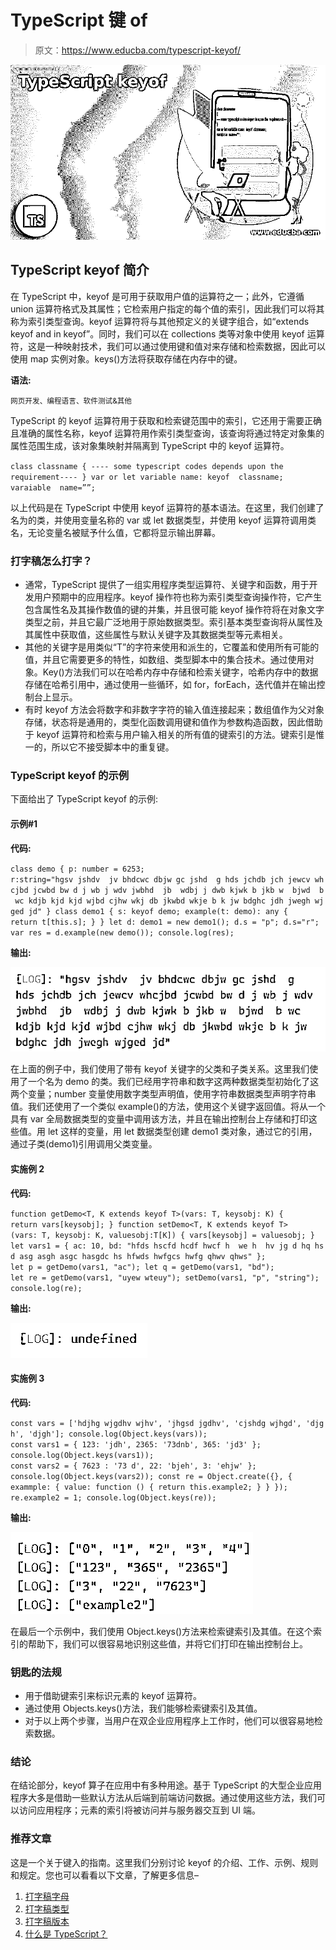 # TypeScript 键 of

> 原文：<https://www.educba.com/typescript-keyof/>

![TypeScript keyof](img/714324b1c0740bb0d6d8ce696b992e16.png)



## TypeScript keyof 简介

在 TypeScript 中，keyof 是可用于获取用户值的运算符之一；此外，它遵循 union 运算符格式及其属性；它检索用户指定的每个值的索引，因此我们可以将其称为索引类型查询。keyof 运算符将与其他预定义的关键字组合，如“extends keyof and in keyof”。同时，我们可以在 collections 类等对象中使用 keyof 运算符，这是一种映射技术，我们可以通过使用键和值对来存储和检索数据，因此可以使用 map 实例对象。keys()方法将获取存储在内存中的键。

**语法:**

<small>网页开发、编程语言、软件测试&其他</small>

TypeScript 的 keyof 运算符用于获取和检索键范围中的索引，它还用于需要正确且准确的属性名称，keyof 运算符用作索引类型查询，该查询将通过特定对象集的属性范围生成，该对象集映射并隔离到 TypeScript 中的 keyof 运算符。

`class classname
{
---- some typescript codes depends upon the requirement----
}
var or let variable name: keyof  classname;
varaiable  name=””;`

以上代码是在 TypeScript 中使用 keyof 运算符的基本语法。在这里，我们创建了名为的类，并使用变量名称的 var 或 let 数据类型，并使用 keyof 运算符调用类名，无论变量名被赋予什么值，它都将显示输出屏幕。

### 打字稿怎么打字？

*   通常，TypeScript 提供了一组实用程序类型运算符、关键字和函数，用于开发用户预期中的应用程序。keyof 操作符也称为索引类型查询操作符，它产生包含属性名及其操作数值的键的并集，并且很可能 keyof 操作符将在对象文字类型之前，并且它最广泛地用于原始数据类型。索引基本类型查询将从属性及其属性中获取值，这些属性与默认关键字及其数据类型等元素相关。
*   其他的关键字是用类似“T”的字符来使用和派生的，它覆盖和使用所有可能的值，并且它需要更多的特性，如数组、类型脚本中的集合技术。通过使用对象。Key()方法我们可以在哈希内存中存储和检索关键字，哈希内存中的数据存储在哈希引用中，通过使用一些循环，如 for，forEach，迭代值并在输出控制台上显示。
*   有时 keyof 方法会将数字和非数字字符的输入值连接起来；数组值作为父对象存储，状态将是通用的，类型化函数调用键和值作为参数构造函数，因此借助于 keyof 运算符和检索与用户输入相关的所有值的键索引的方法。键索引是惟一的，所以它不接受脚本中的重复键。

### TypeScript keyof 的示例

下面给出了 TypeScript keyof 的示例:

#### 示例#1

**代码:**

`class demo {
p: number = 6253;
r:string="hgsv jshdv  jv bhdcwc dbjw gc jshd  g hds jchdb jch jewcv whcjbd jcwbd bw d j wb j wdv jwbhd  jb  wdbj j dwb kjwk b jkb w  bjwd  b wc kdjb kjd kjd wjbd cjhw wkj db jkwbd wkje b k jw bdghc jdh jwegh wjged jd"
}
class demo1 {
s: keyof demo;
example(t: demo): any {
return t[this.s];
}
}
let d: demo1 = new demo1();
d.s = "p";
d.s="r";
var res = d.example(new demo());
console.log(res);`

**输出:**

![TypeScript keyof 1](img/71224e43101f8625f3af3e808534be2f.png)



在上面的例子中，我们使用了带有 keyof 关键字的父类和子类关系。这里我们使用了一个名为 demo 的类。我们已经用字符串和数字这两种数据类型初始化了这两个变量；number 变量使用数字类型声明值，使用字符串数据类型声明字符串值。我们还使用了一个类似 example()的方法，使用这个关键字返回值。将从一个具有 var 全局数据类型的变量中调用该方法，并且在输出控制台上存储和打印这些值。用 let 这样的变量，用 let 数据类型创建 demo1 类对象，通过它的引用，通过子类(demo1)引用调用父类变量。

#### 实施例 2

**代码:**

`function getDemo<T, K extends keyof T>(vars: T, keysobj: K) {
return vars[keysobj];
}
function setDemo<T, K extends keyof T>(vars: T, keysobj: K, valuesobj:T[K]) {
vars[keysobj] = valuesobj;
}
let vars1 = { ac: 10, bd: "hfds hscfd hcdf hwcf h  we h  hv jg d hq hsd asg asgh asgc hasgdc hs hfwds hwfgcs hwfg qhwv qhws" };
let p = getDemo(vars1, "ac");
let q = getDemo(vars1, "bd");
let re = getDemo(vars1, "uyew wteuy");
setDemo(vars1, "p", "string");
console.log(re);`

**输出:**

![undefined](img/677dc88efb3e2c4c4e9803f673b55dc7.png)



#### 实施例 3

**代码:**

`const vars = ['hdjhg wjgdhv wjhv', 'jhgsd jgdhv', 'cjshdg wjhgd', 'djgh', 'djgh'];
console.log(Object.keys(vars));
const vars1 = { 123: 'jdh', 2365: '73dnb', 365: 'jd3' };
console.log(Object.keys(vars1));
const vars2 = { 7623 : '73 d', 22: 'bjeh', 3: 'ehjw' };
console.log(Object.keys(vars2));
const re = Object.create({}, {
exammple: {
value: function () { return this.example2; }
}
});
re.example2 = 1;
console.log(Object.keys(re));`

**输出:**

![TypeScript keyof 3](img/5de29ad3133ffe679cb77eb5476ef87c.png)



在最后一个示例中，我们使用 Object.keys()方法来检索键索引及其值。在这个索引的帮助下，我们可以很容易地识别这些值，并将它们打印在输出控制台上。

### 钥匙的法规

*   用于借助键索引来标识元素的 keyof 运算符。
*   通过使用 Objects.keys()方法，我们能够检索键索引及其值。
*   对于以上两个步骤，当用户在双企业应用程序上工作时，他们可以很容易地检索数据。

### 结论

在结论部分，keyof 算子在应用中有多种用途。基于 TypeScript 的大型企业应用程序大多是借助一些默认方法从后端到前端访问数据。通过使用这些方法，我们可以访问应用程序；元素的索引将被访问并与服务器交互到 UI 端。

### 推荐文章

这是一个关于键入的指南。这里我们分别讨论 keyof 的介绍、工作、示例、规则和规定。您也可以看看以下文章，了解更多信息–

1.  [打字稿字母](https://www.educba.com/typescript-let/)
2.  [打字稿类型](https://www.educba.com/typescript-typeof/)
3.  [打字稿版本](https://www.educba.com/typescript-versions/)
4.  [什么是 TypeScript？](https://www.educba.com/what-is-typescript/)





